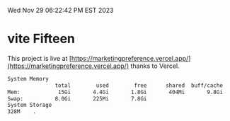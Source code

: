 Wed Nov 29 06:22:42 PM EST 2023

# vite Fifteen


This project is live at [https://marketingpreference.vercel.app/](https://marketingpreference.vercel.app/) thanks to Vercel.

```bash
System Memory
               total        used        free      shared  buff/cache   available
Mem:            15Gi       4.4Gi       1.8Gi       404Mi       9.8Gi        10Gi
Swap:          8.0Gi       225Mi       7.8Gi
System Storage
328M	.
```
```bash
